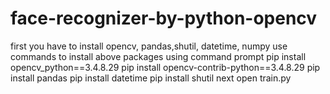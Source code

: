 # face-recognizer-by-python-opencv
first you have to install opencv, pandas,shutil, datetime, numpy
use commands to install above packages using command prompt
pip install opencv_python==3.4.8.29
pip install opencv-contrib-python==3.4.8.29
pip install pandas
pip install datetime
pip install shutil
next open train.py
